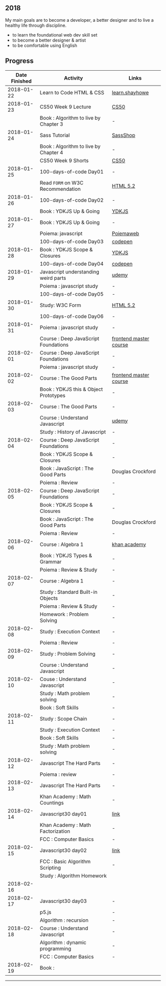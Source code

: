 ## 2018

My main goals are to become a developer, a better designer and to live a healthy life through discipline.

- to learn the foundational web dev skill set
- to become a better designer & artist
- to be comfortable using English


## Progress

| Date Finished | Activity                  | Links  |           
| ------------- | ------------------------- | ------ | 
| 2018-01-22 | Learn to Code HTML & CSS | [learn.shayhowe](http://learn.shayhowe.com/html-css/) |
| 2018-01-23 | CS50 Week 9 Lecture | [CS50](https://www.edx.org/course/introduction-computer-science-harvardx-cs50x) |
|            | Book : Algorithm to live by  Chapter 3 | - |
| 2018-01-24 | Sass Tutorial | [SassShop](http://www.sassshop.com/) |
|            | Book : Algorithm to live by  Chapter 4  | - |
|            | CS50 Week 9 Shorts | [CS50](https://www.edx.org/course/introduction-computer-science-harvardx-cs50x)  |
| 2018-01-25 | 100-days-of-code Day01| - |
|            |  Read `FORM` on W3C Recommendation |[HTML 5.2](https://www.w3.org/TR/html/) |
| 2018-01-26 |  100-days-of-code Day02| - |
|            |  Book : YDKJS Up & Going | [YDKJS](https://github.com/getify/You-Dont-Know-JS/) |
| 2018-01-27 |  Book : YDKJS Up & Going | - |
|            |  Poiema: javascript | [Poiemaweb](http://poiemaweb.com/)|
|            |  100-days-of-code Day03| [codepen](https://codepen.io/yogicat/full/oEvgaR)|
| 2018-01-28 |  Book : YDKJS Scope & Closures | [YDKJS](https://github.com/getify/You-Dont-Know-JS/) |
|            |  100-days-of-code Day04| [codepen](https://codepen.io/yogicat/full/yvBwvL/)|
| 2018-01-29 |  Javascript understanding weird parts | [udemy](https://www.udemy.com/understand-javascript/learn/v4/overview)|
|            |  Poiema : javascript study | - |
|            |  100-days-of-code Day05 | - |
| 2018-01-30 |  Study: W3C Form | [HTML 5.2](https://www.w3.org/TR/html/) |
|            |  100-days-of-code Day06 | - |
| 2018-01-31 |  Poiema : javascript study | - |
|            |  Course : Deep JavaScript Foundations | [frontend master course](https://frontendmasters.com/courses/javascript-foundations/) |
| 2018-02-01 |  Course : Deep JavaScript Foundations | - |
|            |  Poiema : javascript study | - |
| 2018-02-02 |  Course : The Good Parts  | [frontend master course](https://frontendmasters.com/)  |
|            |  Book : YDKJS this & Object Prototypes   | - |
| 2018-02-03 |  Course : The Good Parts | - |
|            |  Course : Understand Javascript | [udemy](https://www.udemy.com/understand-javascript)|
|            |  Study : History of Javascript | - |
| 2018-02-04 |  Course : Deep JavaScript Foundations | - |
|            |  Book : YDKJS Scope & Closures  | - |
|            |  Book : JavaScript : The Good Parts | Douglas Crockford |
|            |  Poiema : Review | - |
| 2018-02-05 |  Course : Deep JavaScript Foundations | - |
|            |  Book : YDKJS Scope & Closures  | - |
|            |  Book : JavaScript : The Good Parts | Douglas Crockford |
|            |  Poiema : Review | - |
| 2018-02-06 |  Course : Algebra 1 | [khan academy](https://www.khanacademy.org/math/algebra) |
|            |  Book : YDKJS Types & Grammar | - |
|            |  Poiema : Review & Study | - |
| 2018-02-07 |  Course : Algebra 1 | - |
|            |  Study : Standard Built-in Objects | - |
|            |  Poiema : Review & Study | - |
|            |  Homework : Problem Solving | - |
| 2018-02-08 |  Study : Execution Context | - |
|            |  Poiema : Review | - |
| 2018-02-09 |  Study : Problem Solving | - |
|            |  Course : Understand Javascript | - |
| 2018-02-10 |  Couse : Understand Javascript  | - |
|            |  Study : Math problem solving | - |
|            |  Book : Soft Skills | - |
| 2018-02-11 | Study : Scope Chain | - |
|            | Study : Execution Context | - |
|            | Book : Soft Skills | - |
|            | Study : Math problem solving | - |
| 2018-02-12 | Javascript The Hard Parts | - |
|            | Poiema : review | - |
| 2018-02-13 | Javascript The Hard Parts | - |
|            | Khan Academy : Math Countings | - |
| 2018-02-14 | Javascript30 day01 | [link](https://yogicat.github.io/javascript30/01-drumkit) |
|            | Khan Academy : Math Factorization | - |
|            | FCC : Computer Basics | - |
| 2018-02-15 | Javascript30 day02 | [link](https://yogicat.github.io/javascript30/02-clock) |
|            | FCC : Basic Algorithm Scripting | - |
|            | Study : Algorithm Homework |
| 2018-02-16 | ||
| 2018-02-17 | Javascript30 day03 | - |
|            | p5.js | - |
|            | Algorithm : recursion | - |
| 2018-02-18 | Course : Understand Javascript | - |
|            | Algorithm : dynamic programming | - |
|            | FCC : Computer Basics | - |
| 2018-02-19 | Book : ||-|
---




